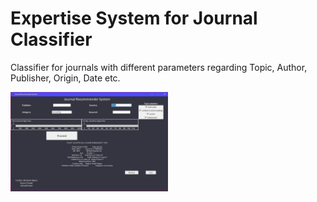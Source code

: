 # Expertise System for Journal Classifier

Classifier for journals with different parameters regarding Topic, Author, Publisher, Origin, Date etc.

<img src="UI.jpg" width="50%">
